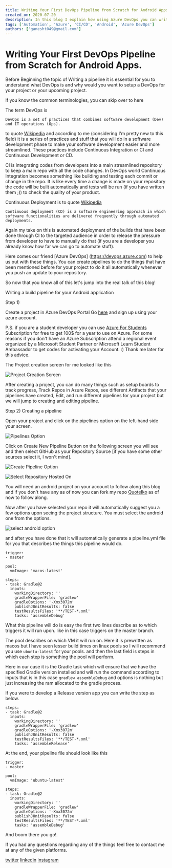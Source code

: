 ```yaml
---
title: Writing Your First DevOps Pipeline from Scratch for Android Apps.
created_on: 2020-07-20
description: In this blog I explain how using Azure DevOps you can write your first pipeline for your Android Application.
tags: ['Automation', 'Azure', 'CI/CD', 'Android', 'Azure DevOps']
authors: ['ganesht049@gmail.com']
---
```


# Writing Your First DevOps Pipeline from Scratch for Android Apps.

Before Beginning the topic of Writing a pipeline it is essential for you to understand what DevOps is and why would you want to setup a DevOps for your project or your upcoming project.

If you know the common terminologies, you can skip over to here

The term DevOps is 
```
DevOps is a set of practices that combines software development (Dev) and IT operations (Ops).
```
to quote [Wikipedia](https://en.wikipedia.org/wiki/Continuous_integration) and according to me (considering I'm pretty new to this field) it is a series of practices and stuff that you will do in a software development phase to make your software development easier and more streamlined. These practices include Continuous Integration or CI and Continuous Development or CD. 

CI is integrating codes from developers into a main streamlined repository to keep a main repo with all the code changes. In DevOps world Continuous Integration becomes something like building and testing each commit or change in the repo. It is like every time a change is made on your repository the code will be built automatically and tests will be run (if you have written them ;)) to check the quality of your product. 

Continuous Deployment is to quote [Wikipedia](https://en.wikipedia.org/wiki/Continuous_deployment)
```
Continuous deployment (CD) is a software engineering approach in which software functionalities are delivered frequently through automated deployments.
```
Again my take on this is automated deployment of the builds that have been done through CI to the targeted audience in order to release the pressure from developer to have to manually do that (if you are a developer you already know how far we can go to automate stuff).

Here comes our friend [Azure DevOps] (https://devops.azure.com) to help us out with these things. You can create pipelines to do the things that have been mentioned before for your project to do it all automatically whenever you push an update to your repository.

So now that you know all of this let's jump into the real talk of this blog!

Writing a build pipeline for your Android application

Step 1) 

Create a project in Azure DevOps Portal Go [here](https://devops.azure.com) and sign up using your azure account.

P.S. if you are a student developer you can use [Azure For Students](https://aka.ms/azure4students) Subscription for free to get 100$ for a year to use on Azure. For some reasons if you don't have an Azure Subscription attend a regional event organized by a Microsoft Student Partner or Microsoft Learn Student Ambassador to get codes for activating your Account. :) Thank me later for this advice. 

The Project creation screen for me looked like this

![Project Creation Screen](https://cdn.hashnode.com/res/hashnode/image/upload/v1614866713879/UAbe4a7md.png)

After creating a project, you can do many things such as setup boards to track progress, Track Repos in Azure Repos, see different Artifacts that your pipelines have created, Edit, and run different pipelines for your project but we will jump to creating and editing pipeline.

Step 2) Creating a pipeline 

Open your project and click on the pipelines option on the left-hand side your screen.

![Pipelines Option](https://cdn.hashnode.com/res/hashnode/image/upload/v1614866715680/qU4NH7JMb.png)

Click on Create New Pipeline Button on the following screen you will see and then select GitHub as your Repository Source [if you have some other sources select it, I won't mind]. 

![Create Pipeline Option](https://cdn.hashnode.com/res/hashnode/image/upload/v1614866717439/GsdJZeGMP.png)


![Select Repository Hosted On](https://cdn.hashnode.com/res/hashnode/image/upload/v1614866719252/dNgpO-ZEf.png)

You will need an android project on your account to follow along this blog and if you don't have any as of now you can fork my repo [QuoteIko](https://github.com/gat786/quoteiko) as of now to follow along.

Now after you have selected your repo it will automatically suggest you a few options upon seeing the project structure. You must select the android one from the options.

![select android option](https://cdn.hashnode.com/res/hashnode/image/upload/v1614866721079/Vg9yoWgbT.png)

and after you have done that it will automatically generate a pipeline.yml file for you that describes the things this pipeline would do.

```
trigger:
- master

pool:
  vmImage: 'macos-latest'

steps:
- task: Gradle@2
  inputs:
    workingDirectory: ''
    gradleWrapperFile: 'gradlew'
    gradleOptions: '-Xmx3072m'
    publishJUnitResults: false
    testResultsFiles: '**/TEST-*.xml'
    tasks: 'assembleDebug'
```

What this pipeline will do is easy the first two lines describe as to which triggers it will run upon. like in this case triggers on the master branch.

The pool describes on which VM it will run on. Here it is prewritten as macos but I have seen lesser build times on linux pools so I will recommend you use `ubuntu-latest` for your pools. and then the last field is steps in which each step is something the pool will perform.

Here in our case it is the Gradle task which will ensure that we have the specified Gradle version installed and will run the command according to inputs that is in this case 
`gradlew assembleDebug` and options is nothing but just increasing the ram allocated to the gradle process. 

If you were to develop a Release version app you can write the step as below.
```
steps:
- task: Gradle@2
  inputs:
    workingDirectory: ''
    gradleWrapperFile: 'gradlew'
    gradleOptions: '-Xmx3072m'
    publishJUnitResults: false
    testResultsFiles: '**/TEST-*.xml'
    tasks: 'assembleRelease'
```

At the end, your pipeline file should look like this

```
trigger:
- master

pool:
  vmImage: 'ubuntu-latest'

steps:
- task: Gradle@2
  inputs:
    workingDirectory: ''
    gradleWrapperFile: 'gradlew'
    gradleOptions: '-Xmx3072m'
    publishJUnitResults: false
    testResultsFiles: '**/TEST-*.xml'
    tasks: 'assembleDebug'
```

And boom there you go!. 

If you had any questions regarding any of the things feel free to contact me at any of the given platforms.

[twitter](https://twitter.com/ganeshtiwari786)
[linkedin](https://linkedin.com/in/gat786)
[instagram](https://instagram.com/iwrotestan)
